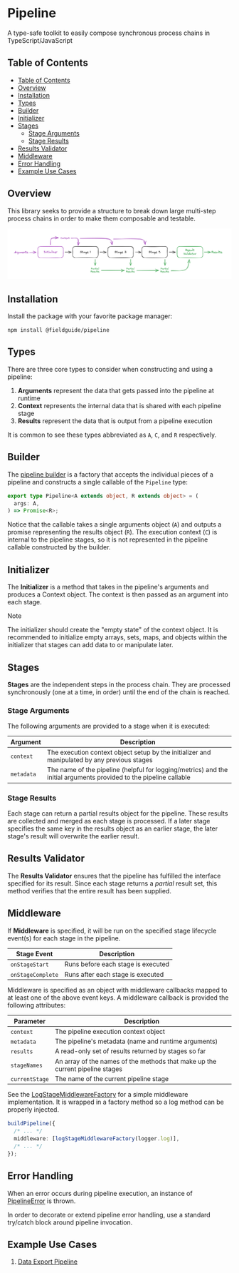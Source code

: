 # Pipeline

A type-safe toolkit to easily compose synchronous process chains in TypeScript/JavaScript

## Table of Contents

- [Table of Contents](#table-of-contents)
- [Overview](#overview)
- [Installation](#installation)
- [Types](#types)
- [Builder](#builder)
- [Initializer](#initializer)
- [Stages](#stages)
  - [Stage Arguments](#stage-arguments)
  - [Stage Results](#stage-results)
- [Results Validator](#results-validator)
- [Middleware](#middleware)
- [Error Handling](#error-handling)
- [Example Use Cases](#example-use-cases)

## Overview

This library seeks to provide a structure to break down large multi-step process chains in order to make them composable and testable.

![Pipeline overview diagram](./docs/pipeline-overview.png)

## Installation

Install the package with your favorite package manager:

```
npm install @fieldguide/pipeline
```

## Types

There are three core types to consider when constructing and using a pipeline:

1. **Arguments** represent the data that gets passed into the pipeline at runtime
2. **Context** represents the internal data that is shared with each pipeline stage
3. **Results** represent the data that is output from a pipeline execution

It is common to see these types abbreviated as `A`, `C`, and `R` respectively.

## Builder

The [pipeline builder](./src/buildPipeline.ts) is a factory that accepts the individual pieces of a pipeline and constructs a single callable of the `Pipeline` type:

```typescript
export type Pipeline<A extends object, R extends object> = (
  args: A,
) => Promise<R>;
```

Notice that the callable takes a single arguments object (`A`) and outputs a promise representing the results object (`R`). The execution context (`C`) is internal to the pipeline stages, so it is not represented in the pipeline callable constructed by the builder.

## Initializer

The **Initializer** is a method that takes in the pipeline's arguments and produces a Context object. The context is then passed as an argument into each stage.

> [!NOTE]
> The initializer should create the "empty state" of the context object. It is recommended to initialize empty arrays, sets, maps, and objects within the initializer that stages can add data to or manipulate later.

## Stages

**Stages** are the independent steps in the process chain. They are processed synchronously (one at a time, in order) until the end of the chain is reached.

### Stage Arguments

The following arguments are provided to a stage when it is executed:

| Argument   | Description                                                                                                        |
| ---------- | ------------------------------------------------------------------------------------------------------------------ |
| `context`  | The execution context object setup by the initializer and manipulated by any previous stages                       |
| `metadata` | The name of the pipeline (helpful for logging/metrics) and the initial arguments provided to the pipeline callable |

### Stage Results

Each stage can return a partial results object for the pipeline. These results are collected and merged as each stage is processed. If a later stage specifies the same key in the results object as an earlier stage, the later stage's result will overwrite the earlier result.

## Results Validator

The **Results Validator** ensures that the pipeline has fulfilled the interface specified for its result. Since each stage returns a _partial_ result set, this method verifies that the entire result has been supplied.

## Middleware

If **Middleware** is specified, it will be run on the specified stage lifecycle event(s) for each stage in the pipeline.

| Stage Event       | Description                        |
| ----------------- | ---------------------------------- |
| `onStageStart`    | Runs before each stage is executed |
| `onStageComplete` | Runs after each stage is executed  |

Middleware is specified as an object with middleware callbacks mapped to at least one of the above event keys. A middleware callback is provided the following attributes:

| Parameter      | Description                                                                   |
| -------------- | ----------------------------------------------------------------------------- |
| `context`      | The pipeline execution context object                                         |
| `metadata`     | The pipeline's metadata (name and runtime arguments)                          |
| `results`      | A read-only set of results returned by stages so far                          |
| `stageNames`   | An array of the names of the methods that make up the current pipeline stages |
| `currentStage` | The name of the current pipeline stage                                        |

See the [LogStageMiddlewareFactory](./src/middleware/logStageMiddlewareFactory.ts) for a simple middleware implementation. It is wrapped in a factory method so a log method can be properly injected.

```typescript
buildPipeline({
  /* ... */
  middleware: [logStageMiddlewareFactory(logger.log)],
  /* ... */
});
```

## Error Handling

When an error occurs during pipeline execution, an instance of [PipelineError](./src/error/PipelineError.ts) is thrown.

In order to decorate or extend pipeline error handling, use a standard try/catch block around pipeline invocation.

## Example Use Cases

1. [Data Export Pipeline](./docs/cases/data-export-pipeline.md)
